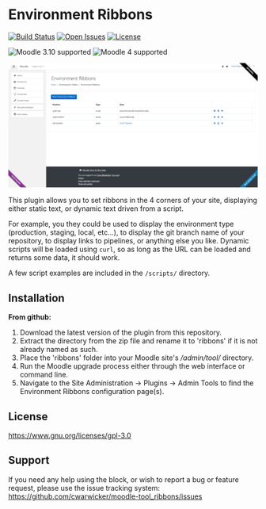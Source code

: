 # Environment Ribbons

[![Build Status](https://travis-ci.com/cwarwicker/moodle-tool_ribbons.svg?token=jacumMjfK5457G6qexyD&branch=main)](https://travis-ci.com/cwarwicker/moodle-tool_ribbons)
[![Open Issues](https://img.shields.io/github/issues/cwarwicker/moodle-tool_ribbons)](https://github.com/cwarwicker/moodle-tool_ribbons/issues)
[![License](https://img.shields.io/badge/License-GPLv3-blue.svg)](https://www.gnu.org/licenses/gpl-3.0)

![Moodle 3.10 supported](https://img.shields.io/badge/Moodle-3.10-brightgreen)
![Moodle 4 supported](https://img.shields.io/badge/Moodle-4-brightgreen)

![screenshot](pix/screenshot.png)

This plugin allows you to set ribbons in the 4 corners of your site, displaying either static text, or dynamic text driven from a script.

For example, you they could be used to display the environment type (production, staging, local, etc...), to display the git branch name of your repository, to display links to pipelines, or anything else you like.
Dynamic scripts will be loaded using `curl`, so as long as the URL can be loaded and returns some data, it should work.
 
A few script examples are included in the `/scripts/` directory.


## Installation
**From github:**
1. Download the latest version of the plugin from this repository.
2. Extract the directory from the zip file and rename it to 'ribbons' if it is not already named as such.
3. Place the 'ribbons' folder into your Moodle site's */admin/tool/* directory.
4. Run the Moodle upgrade process either through the web interface or command line.
5. Navigate to the Site Administration -> Plugins -> Admin Tools to find the Environment Ribbons configuration page(s).

## License
https://www.gnu.org/licenses/gpl-3.0

## Support
If you need any help using the block, or wish to report a bug or feature request, please use the issue tracking system: https://github.com/cwarwicker/moodle-tool_ribbons/issues
